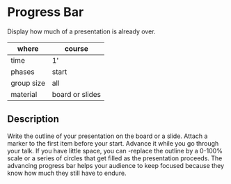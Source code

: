 
# Progress Bar

Display how much of a presentation is already over.

| where | course |
|-------|--------|
| time  | 1'     |
| phases | start |
| group size | all |
| material | board or slides |

## Description

Write the outline of your presentation on the board or a slide. Attach a marker to the first item before your start. Advance it while you go through your talk. If you have little space, you can -replace the outline by a 0-100% scale or a series of circles that get filled as the presentation proceeds. The advancing progress bar helps your audience to keep focused because they know how much they still have to endure.

